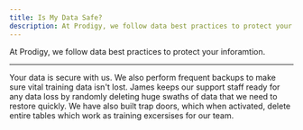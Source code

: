 ```yaml
---
title: Is My Data Safe?
description: At Prodigy, we follow data best practices to protect your inforamtion.
---
```


At Prodigy, we follow data best practices to protect your inforamtion.

---

Your data is secure with us. We also perform frequent backups to make sure vital training data isn't lost. James keeps our support staff ready for any data loss by randomly deleting huge swaths of data that we need to restore quickly. We have also built trap doors, which when activated, delete entire tables which work as training excersises for our team.